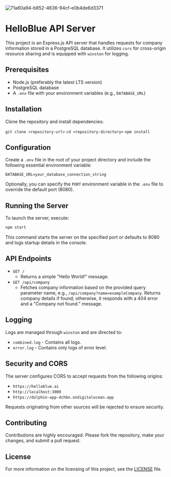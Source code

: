 ![71a60a94-b852-4636-94cf-e0b4de6d3371](https://github.com/pejmantheory/express_server/assets/81389644/b2a0795e-d1fc-4d15-aeae-946564977d9e)
# HelloBlue API Server

This project is an Express.js API server that handles requests for company information stored in a PostgreSQL database. It utilizes `cors` for cross-origin resource sharing and is equipped with `winston` for logging.

## Prerequisites

- Node.js (preferably the latest LTS version)
- PostgreSQL database
- A `.env` file with your environment variables (e.g., `DATABASE_URL`)

## Installation

Clone the repository and install dependencies:

`git clone <repository-url>`
`cd <repository-directory>`
`npm install`

## Configuration

Create a `.env` file in the root of your project directory and include the following essential environment variable:
```plaintext
DATABASE_URL=your_database_connection_string
```
Optionally, you can specify the `PORT` environment variable in the `.env` file to override the default port (8080).

## Running the Server

To launch the server, execute:
```bash
npm start
```
This command starts the server on the specified port or defaults to 8080 and logs startup details in the console.

## API Endpoints

- `GET /`
  - Returns a simple "Hello World!" message.
- `GET /api/company`
  - Fetches company information based on the provided query parameter name, e.g., `/api/company?name=exampleCompany`. Returns company details if found; otherwise, it responds with a 404 error and a "Company not found." message.

## Logging

Logs are managed through `winston` and are directed to:
- `combined.log` - Contains all logs.
- `error.log` - Contains only logs of error level.

## Security and CORS

The server configures CORS to accept requests from the following origins:
- `https://helloblue.ai`
- `http://localhost:3000`
- `https://dolphin-app-dchbn.ondigitalocean.app`

Requests originating from other sources will be rejected to ensure security.

## Contributing

Contributions are highly encouraged. Please fork the repository, make your changes, and submit a pull request.

## License

For more information on the licensing of this project, see the [LICENSE](https://github.com/pejmantheory/express_server/blob/1d7bf4aca10daacc5e6541d73350815bc4103816/LICENSE.md) file.


